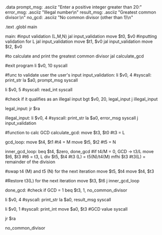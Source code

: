   .data
prompt_msg: .asciiz "Enter a positive integer greater than 20:"
error_msg: .asciiz "Illegal number\n"
result_msg: .asciiz "Greatest common divisor:\n"
no_gcd: .asciiz "No common divisor (other than 1)\n"

  .text
  .globl main

main:
#input validation (L,M,N)
  jal input_validation
  move $t0, $v0 #inputting validation for L
  jal input_validation
  move $t1, $v0
  jal input_validation
  move $t2, $v0

#to calculate and print the greatest common divisor
  jal calculate_gcd

#exit program
  li $v0, 10
  syscall

#func to validate user the user's input
input_validation:
  li $v0, 4  #syscall: print_str
  la $a0, prompt_msg
  syscall

  li $v0, 5  #syscall: read_int
  syscall

  #check if it qualifies as an illegal input
  bgt $v0, 20, legal_input
  j illegal_input

legal_input:
  jr $ra

illegal_input:
  li $v0, 4  #syscall: print_str
  la $a0, error_msg
  syscall
  j input_validation

#function to calc GCD
calculate_gcd:
  move $t3, $t0  #t3 = L

gcd_loop:
  move $t4, $t1  #t4 = M
  move $t5, $t2  #t5 = N

inner_gcd_loop:
  beq $t4, $zero, done_gcd  #if t4/M = 0, GCD -> t3/L
  move $t6, $t3  #t6 = t3, L
  div $t5, $t4    #t3 (L) = t5(N)/t4(M)
  mfhi $t3        #t3(L) = remainder of the division

  #swap t4 (M) and t5 (N) for the next iteration
  move $t5, $t4
  move $t4, $t3

  #Restore t3(L) for the next iteration 
  move $t3, $t6
  j inner_gcd_loop

done_gcd:
  #check if GCD = 1 
  beq $t3, 1, no_common_divisor

  li $v0, 4   #syscall: print_str
  la $a0, result_msg
  syscall

  li $v0, 1  #syscall: print_int
  move $a0, $t3  #GCD value
  syscall

  jr $ra

no_common_divisor
